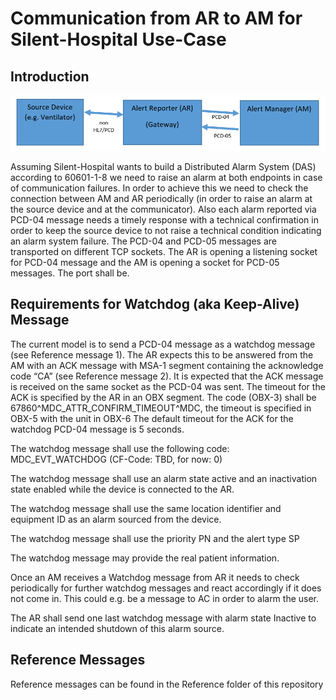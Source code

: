 # Communication from AR to AM for Silent-Hospital Use-Case
## Introduction

![](connection.png)

Assuming Silent-Hospital wants to build a Distributed Alarm System (DAS) according to 60601-1-8 we need to raise an alarm at both endpoints in case of communication failures.
In order to achieve this we need to check the connection between AM and AR periodically (in order to raise an alarm at the source device and at the communicator).
Also each alarm reported via PCD-04 message needs a timely response with a technical confirmation in order to keep the source device to not raise a technical condition indicating an alarm system failure.
The PCD-04 and PCD-05 messages are transported on different TCP sockets. The AR is opening a listening socket for PCD-04 message and the AM is opening a socket for PCD-05 messages. The port shall be.
## Requirements for Watchdog (aka Keep-Alive) Message
The current model is to send a PCD-04 message as a watchdog message (see Reference message 1). 
The AR expects this to be answered from the AM with an ACK message with MSA-1 segment containing the acknowledge code “CA” (see Reference message 2). 
It is expected that the ACK message is received on the same socket as the PCD-04 was sent.
The timeout for the ACK is specified by the AR in an OBX segment. The code (OBX-3) shall be 67860^MDC_ATTR_CONFIRM_TIMEOUT^MDC, the timeout is specified in OBX-5 with the unit in OBX-6
The default timeout for the ACK for the watchdog PCD-04 message is 5 seconds.

The watchdog message shall use the following code: MDC_EVT_WATCHDOG (CF-Code: TBD, for now: 0)

The watchdog message shall use an alarm state active and an inactivation state enabled while the device is connected to the AR. 

The watchdog message shall use the same location identifier and equipment ID as an alarm sourced from the device.

The watchdog message shall use the priority PN and the alert type SP

The watchdog message may provide the real patient information.

Once an AM receives a Watchdog message from AR it needs to check periodically for further watchdog messages and react accordingly if it does not come in. This could e.g. be a message to AC in order to alarm the user.

The AR shall send one last watchdog message with alarm state Inactive to indicate an intended shutdown of this alarm source. 


## Reference Messages
Reference messages can be found in the Reference folder of this repository
